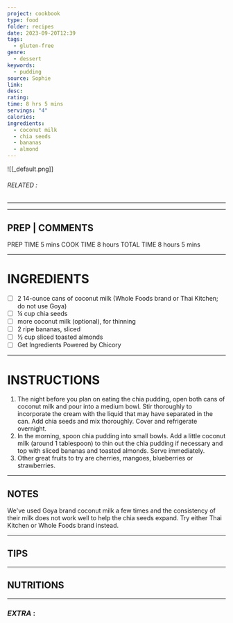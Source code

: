 ```yaml
---
project: cookbook
type: food
folder: recipes
date: 2023-09-20T12:39
tags:
  - gluten-free
genre:
  - dessert
keywords:
  - pudding
source: Sophie
link: 
desc: 
rating: 
time: 8 hrs 5 mins
servings: "4"
calories: 
ingredients:
  - coconut milk
  - chia seeds
  - bananas
  - almond
---
```


![[_default.png]]
###### *RELATED* : 
---


---
## PREP | COMMENTS

PREP TIME 5 mins
COOK TIME 8 hours
TOTAL TIME 8 hours 5 mins

---
# INGREDIENTS

- [ ] 2 14-ounce cans of coconut milk (Whole Foods brand or Thai Kitchen; do not use Goya)
- [ ] ¼ cup chia seeds
- [ ] more coconut milk (optional), for thinning
- [ ] 2 ripe bananas, sliced
- [ ] ½ cup sliced toasted almonds
- [ ] Get Ingredients Powered by Chicory

---
# INSTRUCTIONS

1. The night before you plan on eating the chia pudding, open both cans of coconut milk and pour into a medium bowl. Stir thoroughly to incorporate the cream with the liquid that may have separated in the can. Add chia seeds and mix thoroughly. Cover and refrigerate overnight.
2. In the morning, spoon chia pudding into small bowls. Add a little coconut milk (around 1 tablespoon) to thin out the chia pudding if necessary and top with sliced bananas and toasted almonds. Serve immediately.
3. Other great fruits to try are cherries, mangoes, blueberries or strawberries.

---
## NOTES

We've used Goya brand coconut milk a few times and the consistency of their milk does not work well to help the chia seeds expand. Try either Thai Kitchen or Whole Foods brand instead.

---
## TIPS



---
## NUTRITIONS



---
### *EXTRA* :



